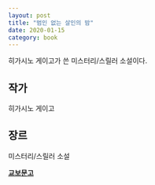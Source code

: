 ```yaml
---
layout: post
title: "범인 없는 살인의 밤"
date: 2020-01-15
category: book
---
```


히가시노 게이고가 쓴 미스터리/스릴러 소설이다.

## 작가
히가시노 게이고

## 장르
미스터리/스릴러 소설

**[교보문고](http://www.kyobobook.co.kr/product/detailViewKor.laf?ejkGb=KOR&mallGb=KOR&barcode=9788925561943&orderClick=LEa&Kc=)**